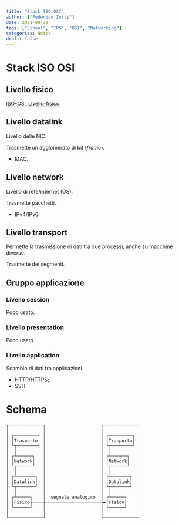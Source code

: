 ```yaml
---
title: "Stack ISO OSI"
author: ["Federico Zotti"]
date: 2021-09-29
tags: ["School", "TPS", "OSI", "Networking"]
categories: Notes
draft: false
---
```


# Stack ISO OSI

## Livello fisico
[ISO-OSI_Livello-fisico](/appunti/tps/ISO-OSI_Livello-fisico/)

## Livello datalink
Livello delle NIC.

Trasmette un agglomerato di bit (_frame_).

-   MAC.

## Livello network
Livello di rete/internet (OS).

Trasmette pacchetti.

-   IPv4/IPv6.

## Livello transport
Permette la trasmissione di dati tra due processi, anche su macchine diverse.

Trasmette dei segmenti.

## Gruppo applicazione

### Livello session
Poco usato.

### Livello presentation
Poco usato.

### Livello application
Scambio di dati tra applicazioni.

-   HTTP/HTTPS;
-   SSH.

# Schema

```
┌─────────────┐                     ┌─────────────┐
│             │                     │             │
│ ┌─────────┐ │                     │ ┌─────────┐ │
│ │Trasporto│ │                     │ │Trasporto│ │
│ └┬────────┘ │                     │ └┬────────┘ │
│  │          │                     │  │          │
│ ┌┴──────┐   │                     │ ┌┴──────┐   │
│ │Network│   │                     │ │Network│   │
│ └┬──────┘   │                     │ └┬──────┘   │
│  │          │                     │  │          │
│ ┌┴───────┐  │                     │ ┌┴───────┐  │
│ │Datalink│  │                     │ │Datalink│  │
│ └┬───────┘  │                     │ └┬───────┘  │
│  │          │                     │  │          │
│ ┌┴─────┐    │  segnale analogico  │ ┌┴─────┐    │
│ │Fisico├────┼─────────────────────┤►│Fisico│    │
│ └──────┘    │                     │ └──────┘    │
│             │                     │             │
└─────────────┘                     └─────────────┘
```